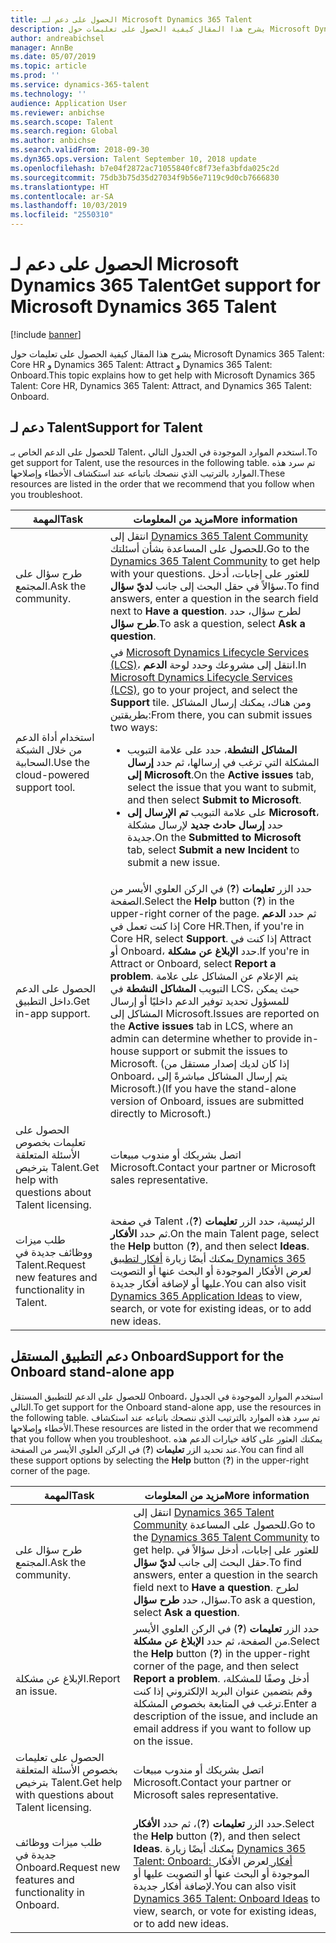 ```yaml
---
title: الحصول على دعم لـ Microsoft Dynamics 365 Talent
description: يشرح هذا المقال كيفية الحصول على تعليمات حول Microsoft Dynamics 365 Talent.
author: andreabichsel
manager: AnnBe
ms.date: 05/07/2019
ms.topic: article
ms.prod: ''
ms.service: dynamics-365-talent
ms.technology: ''
audience: Application User
ms.reviewer: anbichse
ms.search.scope: Talent
ms.search.region: Global
ms.author: anbichse
ms.search.validFrom: 2018-09-30
ms.dyn365.ops.version: Talent September 10, 2018 update
ms.openlocfilehash: b7e04f2872ac71055840fc8f73efa3bfda025c2d
ms.sourcegitcommit: 75db3b75d35d27034f9b56e7119c9d0cb7666830
ms.translationtype: HT
ms.contentlocale: ar-SA
ms.lasthandoff: 10/03/2019
ms.locfileid: "2550310"
---
```

# <a name="get-support-for-microsoft-dynamics-365-talent"></a><span data-ttu-id="92693-103">الحصول على دعم لـ Microsoft Dynamics 365 Talent</span><span class="sxs-lookup"><span data-stu-id="92693-103">Get support for Microsoft Dynamics 365 Talent</span></span>

[!include [banner](includes/banner.md)]

<span data-ttu-id="92693-104">يشرح هذا المقال كيفية الحصول على تعليمات حول Microsoft Dynamics 365 Talent: Core HR و Dynamics 365 Talent: Attract و Dynamics 365 Talent: Onboard.</span><span class="sxs-lookup"><span data-stu-id="92693-104">This topic explains how to get help with Microsoft Dynamics 365 Talent: Core HR, Dynamics 365 Talent: Attract, and Dynamics 365 Talent: Onboard.</span></span>

## <a name="support-for-talent"></a><span data-ttu-id="92693-105">دعم لـ Talent</span><span class="sxs-lookup"><span data-stu-id="92693-105">Support for Talent</span></span>

<span data-ttu-id="92693-106">للحصول على الدعم الخاص بـ Talent، استخدم الموارد الموجودة في الجدول التالي.</span><span class="sxs-lookup"><span data-stu-id="92693-106">To get support for Talent, use the resources in the following table.</span></span> <span data-ttu-id="92693-107">تم سرد هذه الموارد بالترتيب الذي ننصحك باتباعه عند استكشاف الأخطاء وإصلاحها.</span><span class="sxs-lookup"><span data-stu-id="92693-107">These resources are listed in the order that we recommend that you follow when you troubleshoot.</span></span>

| <span data-ttu-id="92693-108">المهمة</span><span class="sxs-lookup"><span data-stu-id="92693-108">Task</span></span> | <span data-ttu-id="92693-109">مزيد من المعلومات</span><span class="sxs-lookup"><span data-stu-id="92693-109">More information</span></span> |
|------|------------------|
| <span data-ttu-id="92693-110">طرح سؤال على المجتمع.</span><span class="sxs-lookup"><span data-stu-id="92693-110">Ask the community.</span></span> | <span data-ttu-id="92693-111">انتقل إلى [Dynamics 365 Talent Community](https://community.dynamics.com/365/talent) للحصول على المساعدة بشأن أسئلتك.</span><span class="sxs-lookup"><span data-stu-id="92693-111">Go to the [Dynamics 365 Talent Community](https://community.dynamics.com/365/talent) to get help with your questions.</span></span> <span data-ttu-id="92693-112">للعثور على إجابات، أدخل سؤالاً في حقل البحث إلى جانب **لديّ سؤال**.</span><span class="sxs-lookup"><span data-stu-id="92693-112">To find answers, enter a question in the search field next to **Have a question**.</span></span> <span data-ttu-id="92693-113">لطرح سؤال، حدد **طرح سؤال**.</span><span class="sxs-lookup"><span data-stu-id="92693-113">To ask a question, select **Ask a question**.</span></span> |
| <span data-ttu-id="92693-114">استخدام أداة الدعم من خلال الشبكة السحابية.</span><span class="sxs-lookup"><span data-stu-id="92693-114">Use the cloud-powered support tool.</span></span> | <span data-ttu-id="92693-115">في [Microsoft Dynamics Lifecycle Services (LCS)](https://lcs.dynamics.com/)، انتقل إلى مشروعك وحدد لوحة **الدعم**.</span><span class="sxs-lookup"><span data-stu-id="92693-115">In [Microsoft Dynamics Lifecycle Services (LCS)](https://lcs.dynamics.com/), go to your project, and select the **Support** tile.</span></span> <span data-ttu-id="92693-116">ومن هناك، يمكنك إرسال المشاكل بطريقتين:</span><span class="sxs-lookup"><span data-stu-id="92693-116">From there, you can submit issues two ways:</span></span><ul><li><span data-ttu-id="92693-117">على علامة التبويب‏‎ **المشاكل النشطة**، حدد المشكلة التي ترغب في إرسالها، ثم حدد **إرسال إلى Microsoft**.</span><span class="sxs-lookup"><span data-stu-id="92693-117">On the **Active issues** tab, select the issue that you want to submit, and then select **Submit to Microsoft**.</span></span></li><li><span data-ttu-id="92693-118">على علامة التبويب **تم الإرسال إلى Microsoft**، حدد **إرسال حادث جديد** لإرسال مشكلة جديدة.</span><span class="sxs-lookup"><span data-stu-id="92693-118">On the **Submitted to Microsoft** tab, select **Submit a new Incident** to submit a new issue.</span></span></li></ul> |
| <span data-ttu-id="92693-119">الحصول على الدعم داخل التطبيق.</span><span class="sxs-lookup"><span data-stu-id="92693-119">Get in-app support.</span></span> | <span data-ttu-id="92693-120">حدد الزر **تعليمات**  (**?**) في الركن العلوي الأيسر من الصفحة.</span><span class="sxs-lookup"><span data-stu-id="92693-120">Select the **Help** button (**?**) in the upper-right corner of the page.</span></span> <span data-ttu-id="92693-121">ثم حدد **الدعم** إذا كنت تعمل في Core HR.</span><span class="sxs-lookup"><span data-stu-id="92693-121">Then, if you're in Core HR, select **Support**.</span></span> <span data-ttu-id="92693-122">إذا كنت في Attract أو Onboard، حدد **الإبلاغ عن مشكلة**.</span><span class="sxs-lookup"><span data-stu-id="92693-122">If you're in Attract or Onboard, select **Report a problem**.</span></span> <span data-ttu-id="92693-123">يتم الإعلام عن المشاكل على علامة التبويب **المشاكل النشطة** في LCS، حيث يمكن للمسؤول تحديد توفير الدعم داخليًا أو إرسال المشاكل إلى Microsoft.</span><span class="sxs-lookup"><span data-stu-id="92693-123">Issues are reported on the **Active issues** tab in LCS, where an admin can determine whether to provide in-house support or submit the issues to Microsoft.</span></span> <span data-ttu-id="92693-124">(إذا كان لديك إصدار مستقل من Onboard، يتم إرسال المشاكل مباشرةً إلى Microsoft.)</span><span class="sxs-lookup"><span data-stu-id="92693-124">(If you have the stand-alone version of Onboard, issues are submitted directly to Microsoft.)</span></span> |
| <span data-ttu-id="92693-125">الحصول على تعليمات بخصوص الأسئلة المتعلقة بترخيص Talent.</span><span class="sxs-lookup"><span data-stu-id="92693-125">Get help with questions about Talent licensing.</span></span> | <span data-ttu-id="92693-126">اتصل بشريكك أو مندوب مبيعات Microsoft.</span><span class="sxs-lookup"><span data-stu-id="92693-126">Contact your partner or Microsoft sales representative.</span></span> |
| <span data-ttu-id="92693-127">طلب ميزات ووظائف جديدة في Talent.</span><span class="sxs-lookup"><span data-stu-id="92693-127">Request new features and functionality in Talent.</span></span> | <span data-ttu-id="92693-128">في صفحة Talent الرئيسية، حدد الزر **تعليمات** (**?**)، ثم حدد **الأفكار**.</span><span class="sxs-lookup"><span data-stu-id="92693-128">On the main Talent page, select the **Help** button (**?**), and then select **Ideas**.</span></span> <span data-ttu-id="92693-129">يمكنك أيضًا زيارة [أفكار لتطبيق Dynamics 365](https://experience.dynamics.com/ideas/) لعرض الأفكار الموجودة أو البحث عنها أو التصويت عليها أو لإضافة أفكار جديدة.</span><span class="sxs-lookup"><span data-stu-id="92693-129">You can also visit [Dynamics 365 Application Ideas](https://experience.dynamics.com/ideas/) to view, search, or vote for existing ideas, or to add new ideas.</span></span> |

## <a name="support-for-the-onboard-stand-alone-app"></a><span data-ttu-id="92693-130">دعم التطبيق المستقل Onboard</span><span class="sxs-lookup"><span data-stu-id="92693-130">Support for the Onboard stand-alone app</span></span>

<span data-ttu-id="92693-131">للحصول على الدعم للتطبيق المستقل Onboard، استخدم الموارد الموجودة في الجدول التالي.</span><span class="sxs-lookup"><span data-stu-id="92693-131">To get support for the Onboard stand-alone app, use the resources in the following table.</span></span> <span data-ttu-id="92693-132">تم سرد هذه الموارد بالترتيب الذي ننصحك باتباعه عند استكشاف الأخطاء وإصلاحها.</span><span class="sxs-lookup"><span data-stu-id="92693-132">These resources are listed in the order that we recommend that you follow when you troubleshoot.</span></span> <span data-ttu-id="92693-133">يمكنك العثور على كافة خيارات الدعم هذه عند تحديد الزر **تعليمات** (**?**) في الركن العلوي الأيسر من الصفحة.</span><span class="sxs-lookup"><span data-stu-id="92693-133">You can find all these support options by selecting the **Help** button (**?**) in the upper-right corner of the page.</span></span>

| <span data-ttu-id="92693-134">المهمة</span><span class="sxs-lookup"><span data-stu-id="92693-134">Task</span></span> | <span data-ttu-id="92693-135">مزيد من المعلومات</span><span class="sxs-lookup"><span data-stu-id="92693-135">More information</span></span> |
|------|------------------|
| <span data-ttu-id="92693-136">طرح سؤال على المجتمع.</span><span class="sxs-lookup"><span data-stu-id="92693-136">Ask the community.</span></span> | <span data-ttu-id="92693-137">انتقل إلى [Dynamics 365 Talent Community](https://community.dynamics.com/365/talent) للحصول على المساعدة.</span><span class="sxs-lookup"><span data-stu-id="92693-137">Go to the [Dynamics 365 Talent Community](https://community.dynamics.com/365/talent) to get help.</span></span> <span data-ttu-id="92693-138">للعثور على إجابات، أدخل سؤالاً في حقل البحث إلى جانب **لديّ سؤال**.</span><span class="sxs-lookup"><span data-stu-id="92693-138">To find answers, enter a question in the search field next to **Have a question**.</span></span> <span data-ttu-id="92693-139">لطرح سؤال، حدد **طرح سؤال**.</span><span class="sxs-lookup"><span data-stu-id="92693-139">To ask a question, select **Ask a question**.</span></span> |
| <span data-ttu-id="92693-140">الإبلاغ عن مشكلة.</span><span class="sxs-lookup"><span data-stu-id="92693-140">Report an issue.</span></span> | <span data-ttu-id="92693-141">حدد الزر **تعليمات** (**?**) في الركن العلوي الأيسر من الصفحة، ثم حدد **الإبلاغ عن مشكلة**.</span><span class="sxs-lookup"><span data-stu-id="92693-141">Select the **Help** button (**?**) in the upper-right corner of the page, and then select **Report a problem**.</span></span> <span data-ttu-id="92693-142">أدخل وصفًا للمشكلة، وقم بتضمين عنوان البريد الإلكتروني إذا كنت ترغب في المتابعة بخصوص المشكلة.</span><span class="sxs-lookup"><span data-stu-id="92693-142">Enter a description of the issue, and include an email address if you want to follow up on the issue.</span></span> |
| <span data-ttu-id="92693-143">الحصول على تعليمات بخصوص الأسئلة المتعلقة بترخيص Talent.</span><span class="sxs-lookup"><span data-stu-id="92693-143">Get help with questions about Talent licensing.</span></span> | <span data-ttu-id="92693-144">اتصل بشريكك أو مندوب مبيعات Microsoft.</span><span class="sxs-lookup"><span data-stu-id="92693-144">Contact your partner or Microsoft sales representative.</span></span> |
| <span data-ttu-id="92693-145">طلب ميزات ووظائف جديدة في Onboard.</span><span class="sxs-lookup"><span data-stu-id="92693-145">Request new features and functionality in Onboard.</span></span> | <span data-ttu-id="92693-146">حدد الزر **تعليمات** (**?**)، ثم حدد **الأفكار**.</span><span class="sxs-lookup"><span data-stu-id="92693-146">Select the **Help** button (**?**), and then select **Ideas**.</span></span> <span data-ttu-id="92693-147">يمكنك أيضًا زيارة [Dynamics 365 Talent: Onboard: أفكار ](https://experience.dynamics.com/ideas/categories/?forum=569a7fb2-8327-e911-a95a-000d3a4f3883&forumName=Dynamics%20365%20for%20Talent%3A%20Onboard) لعرض الأفكار الموجودة أو البحث عنها أو التصويت عليها أو لإضافة أفكار جديدة.</span><span class="sxs-lookup"><span data-stu-id="92693-147">You can also visit [Dynamics 365 Talent: Onboard Ideas](https://experience.dynamics.com/ideas/categories/?forum=569a7fb2-8327-e911-a95a-000d3a4f3883&forumName=Dynamics%20365%20for%20Talent%3A%20Onboard) to view, search, or vote for existing ideas, or to add new ideas.</span></span> |
